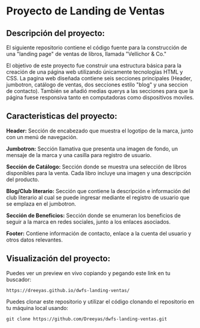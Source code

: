 # Proyecto de Landing de Ventas

## Descripción del proyecto:
El siguiente repositorio contiene el código fuente para la construcción de una "landing page" de ventas de libros, llamada "Vellichor & Co." 

El objetivo de este proyecto fue construir una estructura básica para la creación de una página web utilizando únicamente tecnologías HTML y CSS. La pagina web diseñada contiene seis secciones principales (Header, jumbotron, catálogo de ventas, dos secciones estilo "blog" y una seccion de contacto). También se añadió medias querys a las secciones para que la página fuese responsiva tanto en computadoras como dispositivos moviles.

## Caracteristicas del proyecto:

**Header:** Sección de encabezado que muestra el logotipo de la marca, junto con un menú de navegación.

**Jumbotron:** Sección llamativa que presenta una imagen de fondo, un mensaje de la marca y una casilla para registro de usuario.

**Sección de Catálogo:** Sección donde se muestra una selección de libros disponibles para la venta. Cada libro incluye una imagen y una descripción del producto.

**Blog/Club literario:** Sección que contiene la descripción e información del club literario al cual se puede ingresar mediante el registro de usuario que se emplaza en el jumbotron.

**Sección de Beneficios:** Sección donde se enumeran los beneficios de seguir a la marca en redes sociales, junto a los enlaces asociados.

**Footer:** Contiene información de contacto, enlace a la cuenta del usuario y otros datos relevantes.

## Visualización del proyecto:

Puedes ver un preview en vivo copiando y pegando este link en tu buscador:

`https://dreeyas.github.io/dwfs-landing-ventas/`

Puedes clonar este repositorio y utilizar el código clonando el repositorio en tu máquina local usando:

`git clone https://github.com/Dreeyas/dwfs-landing-ventas.git`
